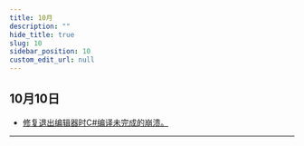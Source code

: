 ```yaml
---
title: 10月
description: ""
hide_title: true
slug: 10
sidebar_position: 10
custom_edit_url: null
---
```


## 10月10日

- [修复退出编辑器时C#编译未完成的崩溃。](https://github.com/crazytuzi/UnrealCSharp/commit/b471ef88bb064992f591628d870d345948fcc6ab)

---
